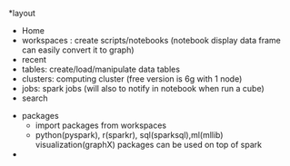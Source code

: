 *layout
  - Home
  - workspaces : create scripts/notebooks (notebook display data frame can easily convert it to graph)
  - recent
  - tables: create/load/manipulate data tables
  - clusters: computing cluster (free version is 6g with 1 node)
  - jobs: spark jobs (will also to notify in notebook when run a cube)
  - search
* packages
  - import packages from workspaces
  - python(pyspark), r(sparkr), sql(sparksql),ml(mllib) visualization(graphX) packages can be used on top of spark
* 
